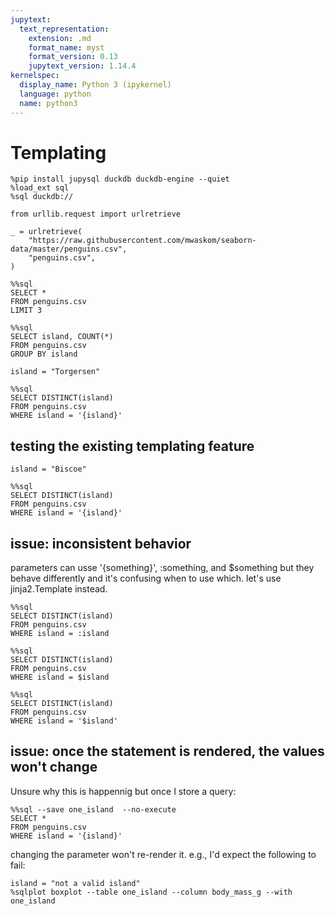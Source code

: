 ```yaml
---
jupytext:
  text_representation:
    extension: .md
    format_name: myst
    format_version: 0.13
    jupytext_version: 1.14.4
kernelspec:
  display_name: Python 3 (ipykernel)
  language: python
  name: python3
---
```


# Templating

```{code-cell} ipython3
%pip install jupysql duckdb duckdb-engine --quiet
%load_ext sql
%sql duckdb://
```

```{code-cell} ipython3
from urllib.request import urlretrieve

_ = urlretrieve(
    "https://raw.githubusercontent.com/mwaskom/seaborn-data/master/penguins.csv",
    "penguins.csv",
)
```

```{code-cell} ipython3
%%sql
SELECT *
FROM penguins.csv
LIMIT 3
```

```{code-cell} ipython3
%%sql
SELECT island, COUNT(*)
FROM penguins.csv
GROUP BY island
```

```{code-cell} ipython3
island = "Torgersen"
```

```{code-cell} ipython3
%%sql
SELECT DISTINCT(island)
FROM penguins.csv
WHERE island = '{island}'
```

## testing the existing templating feature

```{code-cell} ipython3
island = "Biscoe"
```

```{code-cell} ipython3
%%sql
SELECT DISTINCT(island)
FROM penguins.csv
WHERE island = '{island}'
```

## issue: inconsistent behavior

parameters can usse '{something}', :something, and $something but they behave differently and it's confusing when to use which. let's use jinja2.Template instead.

```{code-cell} ipython3
%%sql
SELECT DISTINCT(island)
FROM penguins.csv
WHERE island = :island
```

```{code-cell} ipython3
%%sql
SELECT DISTINCT(island)
FROM penguins.csv
WHERE island = $island
```

```{code-cell} ipython3
%%sql
SELECT DISTINCT(island)
FROM penguins.csv
WHERE island = '$island'
```

## issue: once the statement is rendered, the values won't change

Unsure why this is happennig but once I store a query:

```{code-cell} ipython3
%%sql --save one_island  --no-execute
SELECT *
FROM penguins.csv
WHERE island = '{island}'
```

changing the parameter won't re-render it. e.g., I'd expect the following to fail:

```{code-cell} ipython3
island = "not a valid island"
%sqlplot boxplot --table one_island --column body_mass_g --with one_island
```

